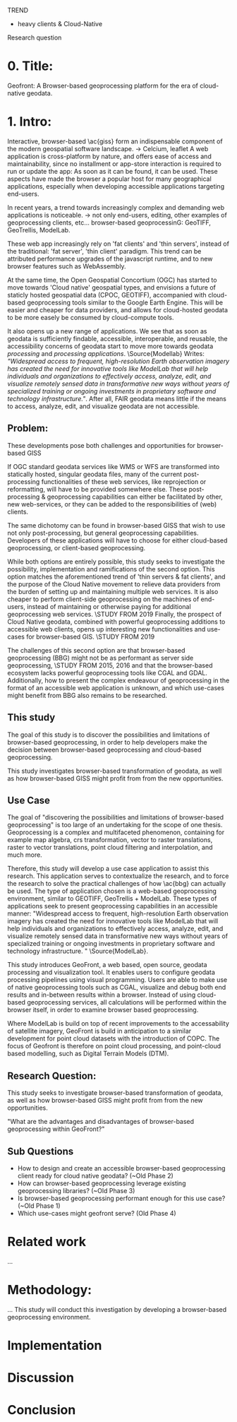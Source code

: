 TREND
- heavy clients \& Cloud-Native

<!-- this trend, what might geoprocessing look like in the future?  -->

Research question

# 0. Title: 
Geofront: A Browser-based geoprocessing platform for the era of cloud-native geodata.

# 1. Intro: 
Interactive, browser-based \ac{giss} form an indispensable component of the modern geospatial software landscape. 
-> Celcium, leaflet
A web application is cross-platform by nature, and offers ease of access and maintainability, since no installment or app-store interaction is required to run or update the app: 
As soon as it can be found, it can be used. 
These aspects have made the browser a popular host for many geographical applications, especially when developing accessible applications targeting end-users. 

In recent years, a trend towards increasingly complex and demanding web applications is noticeable. 
-> not only end-users, editing, other examples of geoprocessing clients, etc...
browser-based geoprocessinG: GeoTIFF, GeoTrellis, ModelLab.

These web app increasingly rely on 'fat clients' and 'thin servers', instead of the traditional: 'fat server', 'thin client' paradigm. 
This trend can be attributed performance upgrades of the javascript runtime, and to new browser features such as WebAssembly. 

At the same time, the Open Geospatial Concortium (OGC) has started to move towards 'Cloud native' geospatial types, 
and envisions a future of staticly hosted geospatial data (CPOC, GEOTIFF), accompanied with cloud-based geoprocessing tools similar to the Google Earth Engine.
This will be easier and cheaper for data providers, and allows for cloud-hosted geodata to be more easely be consumed by cloud-compute tools. 

It also opens up a new range of applications. We see that as soon as geodata is sufficiently findable, accessible, interoperable, and reusable, the accessibility concerns of geodata start to move more towards geodata _processing_ and _processing applications_. \Source{Modellab} Writes: _"Widespread access to frequent, high-resolution Earth observation imagery has created the need for innovative tools like ModelLab that will help individuals and organizations to effectively access, analyze, edit, and visualize remotely sensed data in transformative new ways without years of specialized training or ongoing investments in proprietary software and technology infrastructure."_. After all, FAIR geodata means little if the means to access, analyze, edit, and visualize geodata are not accessible. 


## Problem: 

<!-- The case for cloud-based geoprocessing is very easy: very fast, google earth engine  -->
<!-- With a world moving towards the cloud, it becomes ever more important to look at alternatives.  -->

These developments pose both challenges and opportunities for browser-based GISS 

If OGC standard geodata services like WMS or WFS are transformed into statically hosted, singular geodata files, 
many of the current post-processing functionalities of these web services, like reprojection or reformatting, will have to be provided somewhere else.
These post-processing & geoprocessing capabilities can either be facilitated by other, new web-services, or they can be added to the responsibilities of (web) clients.

The same dichotomy can be found in browser-based GISS that wish to use not only post-processing, but general geoprocessing capabilities. 
Developers of these applications will have to choose for either cloud-based geoprocessing, or client-based geoprocessing.  

While both options are entirely possible, this study seeks to investigate the possibility, implementation and ramifications of the second option.
This option matches the aforementioned trend of 'thin servers & fat clients', 
and the purpose of the Cloud Native movement to relieve data providers from the burden of setting up and maintaining multiple web services.
It is also cheaper to perform client-side geoprocessing on the machines of end-users, 
instead of maintaining or otherwise paying for additional geoprocessing web services. \STUDY FROM 2019
Finally, the prospect of Cloud Native geodata, combined with powerful geoprocessing additions to accessible web clients, 
opens up interesting new functionalities and use-cases for browser-based GIS. \STUDY FROM 2019

The challenges of this second option are that browser-based geoprocessing (BBG) might not be as performant as server side geoprocessing, \STUDY FROM 2015, 2016
and that the browser-based ecosystem lacks powerful geoprocessing tools like CGAL and GDAL. Additionally, how to present the complex endeavour of geoprocessing in the format of an accessible web application is unknown, and which use-cases might benefit from BBG also remains to be researched. 

## This study
The goal of this study is to discover the possibilities and limitations of browser-based geoprocessing, in order to help developers make the decision between browser-based geoprocessing and cloud-based geoprocessing. 


This study investigates browser-based transformation of geodata, 
as well as how browser-based GISS might profit from from the new opportunities. 


## Use Case
The goal of "discovering the possibilities and limitations of browser-based geoprocessing" is too large of an undertaking for the scope of one thesis. Geoprocessing is a complex and multifaceted phenomenon, containing for example map algebra, crs transformation, vector to raster translations, raster to vector translations, point cloud filtering and interpolation, and much more. 

Therefore, this study will develop a use case application to assist this research. This application serves to contextualize the research, and to force the research to solve the practical challenges of how \ac{bbg} can actually be used. The type of application chosen is a web-based geoprocessing environment, similar to GEOTIFF, GeoTrellis + ModelLab. These types of applications seek to present geoprocessing capabilities in an accessible manner: "Widespread access to frequent, high-resolution Earth observation imagery has created the need for innovative tools like ModelLab that will help individuals and organizations to effectively access, analyze, edit, and visualize remotely sensed data in transformative new ways without years of specialized training or ongoing investments in proprietary software and technology infrastructure. " \Source{ModelLab}.

This study introduces GeoFront, a web based, open source, geodata processing and visualization tool. 
It enables users to configure geodata processing pipelines using visual programming. 
Users are able to make use of native geoprocessing tools such as CGAL, visualize and debug both end results and in-between results within a browser.
Instead of using cloud-based geoprocessing services, all calculations will be performed within the browser itself, in order to examine browser based geoprocessing.

Where ModelLab is build on top of recent improvements to the accessability of satellite imagery, GeoFront is build in anticipation to a similar development for point cloud datasets with the introduction of COPC. The focus of Geofront is therefore on point cloud processing, and point-cloud based modelling, such as Digital Terrain Models (DTM). 


## Research Question:
This study seeks to investigate browser-based transformation of geodata, 
as well as how browser-based GISS might profit from from the new opportunities.

"What are the advantages and disadvantages of browser-based geoprocessing within GeoFront?"

##  Sub Questions
- How to design and create an accessible browser-based geoprocessing client ready for cloud native geodata? (~Old Phase 2)
- How can browser-based geoprocessing leverage existing geoprocessing libraries? (~Old Phase 3)
- Is browser-based geoprocessing performant enough for this use case? (~Old Phase 1)
- Which use-cases might geofront serve? (Old Phase 4)

## 

# Related work
...

# Methodology:

... This study will conduct this investigation by developing a browser-based geoprocessing environment. 





# Implementation 


# Discussion

# Conclusion



